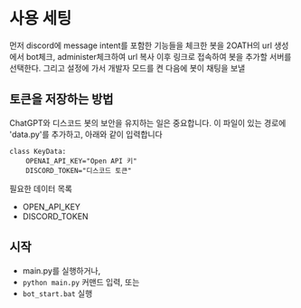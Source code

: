 ﻿# 사용 세팅
먼저 discord에 message intent를 포함한 기능들을 체크한 봇을 2OATH의 url 생성에서 bot체크, administer체크하여 url 복사
이후 링크로 접속하여 봇을 추가할 서버를 선택한다. 그리고 설정에 가서 개발자 모드를 켠 다음에 봇이 채팅을 보낼 

## 토큰을 저장하는 방법
ChatGPT와 디스코드 봇의 보안을 유지하는 일은 중요합니다.
이 파일이 있는 경로에 'data.py'를 추가하고, 아래와 같이 입력합니다
```
class KeyData: 
    OPENAI_API_KEY="Open API 키"
    DISCORD_TOKEN="디스코드 토큰"
```

필요한 데이터 목록
- OPEN_API_KEY
- DISCORD_TOKEN

## 시작
- main.py를 실행하거나,
- `python main.py` 커맨드 입력, 또는
- `bot_start.bat` 실행
